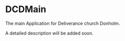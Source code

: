 # DCDMain

The main Application for Deliverance church Donholm.

A detailed description will be added soon.
